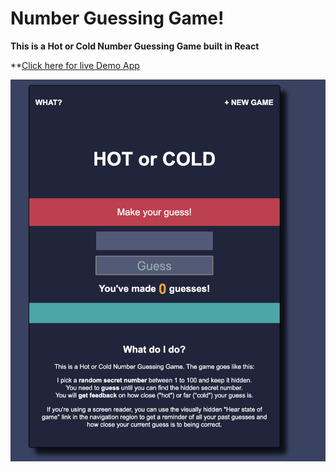 # Number Guessing Game! 

**This is a Hot or Cold Number Guessing Game built in React**

 **[Click here for live Demo App](https://dry-mesa-88248.herokuapp.com/)

![Test Image 4](https://github.com/mohawow/hot-cold-game/blob/master/public/screenshot.png)
